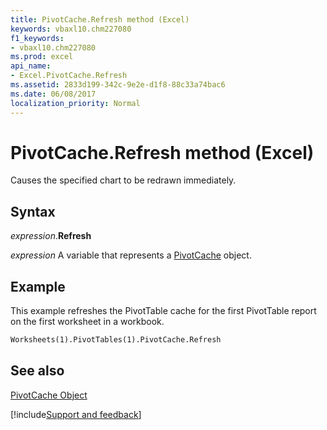 ```yaml
---
title: PivotCache.Refresh method (Excel)
keywords: vbaxl10.chm227080
f1_keywords:
- vbaxl10.chm227080
ms.prod: excel
api_name:
- Excel.PivotCache.Refresh
ms.assetid: 2833d199-342c-9e2e-d1f8-88c33a74bac6
ms.date: 06/08/2017
localization_priority: Normal
---
```



# PivotCache.Refresh method (Excel)

Causes the specified chart to be redrawn immediately.


## Syntax

_expression_.**Refresh**

_expression_ A variable that represents a [PivotCache](Excel.PivotCache.md) object.


## Example

This example refreshes the PivotTable cache for the first PivotTable report on the first worksheet in a workbook.


```vb
Worksheets(1).PivotTables(1).PivotCache.Refresh
```


## See also


[PivotCache Object](Excel.PivotCache.md)

[!include[Support and feedback](~/includes/feedback-boilerplate.md)]
